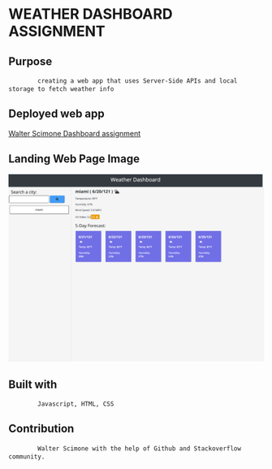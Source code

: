 <h1>        WEATHER DASHBOARD ASSIGNMENT</h1>
          
##          Purpose
            creating a web app that uses Server-Side APIs and local storage to fetch weather info

<h2>          Deployed web app</h2>
            <a href="https://walterego95.github.io/weather-dashboard-assignment/">Walter Scimone Dashboard assignment</a> 
            
<h2>          Landing Web Page Image</h2>
            <img src="/dashboard-image.png" alt="web image screenshot" />

##          Built with
            Javascript, HTML, CSS
        
##          Contribution
            Walter Scimone with the help of Github and Stackoverflow community.
